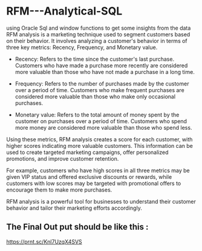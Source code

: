# RFM---Analytical-SQL
using Oracle Sql and window functions to get some insights from the data 
RFM analysis is a marketing technique used to segment customers based on their behavior. It involves analyzing a customer's behavior in terms of three key metrics: Recency, Frequency, and Monetary value.

- Recency: Refers to the time since the customer's last purchase. Customers who have made a purchase more recently are considered more valuable than those who have not made a purchase in a long time.

- Frequency: Refers to the number of purchases made by the customer over a period of time. Customers who make frequent purchases are considered more valuable than those who make only occasional purchases.

- Monetary value: Refers to the total amount of money spent by the customer on purchases over a period of time. Customers who spend more money are considered more valuable than those who spend less.

Using these metrics, RFM analysis creates a score for each customer, with higher scores indicating more valuable customers. This information can be used to create targeted marketing campaigns, offer personalized promotions, and improve customer retention.

For example, customers who have high scores in all three metrics may be given VIP status and offered exclusive discounts or rewards, while customers with low scores may be targeted with promotional offers to encourage them to make more purchases.

RFM analysis is a powerful tool for businesses to understand their customer behavior and tailor their marketing efforts accordingly.

## The Final Out put should be like this : 
https://prnt.sc/Knl7UzqX4SVS
